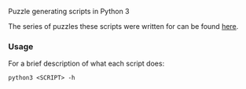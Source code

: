 Puzzle generating scripts in Python 3

The series of puzzles these scripts were written for can be found [here](http://imoea.tumblr.com/helloworld).

### Usage

For a brief description of what each script does:
    
    python3 <SCRIPT> -h

